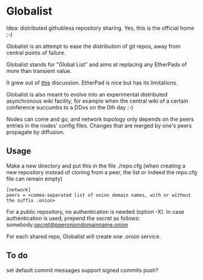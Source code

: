# Globalist
Idea: distributed githubless repository sharing. Yes, this is the official home ;-)

Globalist is an attempt to ease the distribution of git repos, away from central points of failure.

Globalist stands for "Global List" and aims at replacing any EtherPads of more than transient value.

It grew out of [this](http://j7652k4sod2azfu6.onion/p/cloudflare-tor) discussion. EtherPad is nice but has its limitations.

Globalist is also meant to evolve into an experimental distributed asynchronous wiki facility, for example when the central wiki of a certain conference succumbs to a DDos on the 0th day ;-)

Nodes can come and go, and network topology only depends on the peers entries in the nodes' config files. Changes that are merged by one's peers propagate by diffusion.

## Usage

Make a new directory and put this in the file ./repo.cfg (when creating a new repository instead of cloning from a peer, the list or indeed the repo.cfg file can remain empty)

```
[network]
peers = <comma-separated list of onion domain names, with or without the suffix .onion>
```

For a public repository, no authentication is needed (option -X). In case authentication is used, prepend the secret as follows: somebody:secret@peeroniondomainname.onion

For each shared repo, Globalist will create one .onion service.

## To do

set default commit messages
support signed commits
push?
